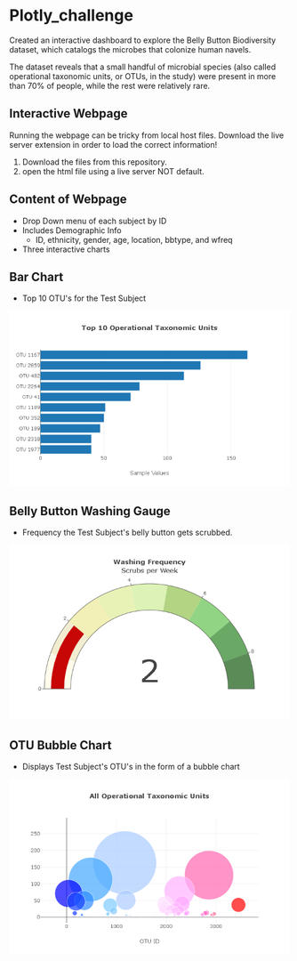 # Plotly_challenge

Created an interactive dashboard to explore the Belly Button Biodiversity dataset, which catalogs the microbes that colonize human navels.

The dataset reveals that a small handful of microbial species (also called operational taxonomic units, or OTUs, in the study) were present in more than 70% of people, while the rest were relatively rare.

## Interactive Webpage

Running the webpage can be tricky from local host files. Download the live server extension in order to load the correct information!
1. Download the files from this repository.
2. open the html file using a live server NOT default. 

## Content of Webpage
- Drop Down menu of each subject by ID
- Includes Demographic Info
  - ID, ethnicity, gender, age, location, bbtype, and wfreq
 - Three interactive charts
 
## Bar Chart
-  Top 10 OTU's for the Test Subject
<p align="center"><img src="https://github.com/GStout17/Plotly_challenge/blob/main/images/Bar.png" alt="Demographic Info"></p>

## Belly Button Washing Gauge
- Frequency the Test Subject's belly button gets scrubbed.
<p align="center"><img src="https://github.com/GStout17/Plotly_challenge/blob/main/images/Gauge.png" alt="Demographic Info"></p>

## OTU Bubble Chart
- Displays Test Subject's OTU's in the form of a bubble chart
<p align="center"><img src="https://github.com/GStout17/Plotly_challenge/blob/main/images/Bubble.png" alt="Demographic Info"></p>

